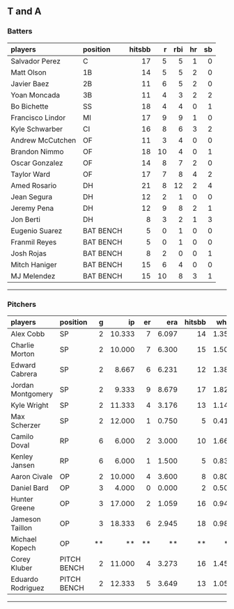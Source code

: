 ## T and A

### Batters

 
|players          |position  | hitsbb|  r| rbi| hr| sb| 
|:----------------|:---------|------:|--:|---:|--:|--:| 
|Salvador Perez   |C         |     17|  5|   5|  1|  0| 
|Matt Olson       |1B        |     14|  5|   5|  2|  0| 
|Javier Baez      |2B        |     11|  6|   5|  2|  0| 
|Yoan Moncada     |3B        |     11|  4|   3|  2|  2| 
|Bo Bichette      |SS        |     18|  4|   4|  0|  1| 
|Francisco Lindor |MI        |     17|  9|   9|  1|  0| 
|Kyle Schwarber   |CI        |     16|  8|   6|  3|  2| 
|Andrew McCutchen |OF        |     11|  3|   4|  0|  0| 
|Brandon Nimmo    |OF        |     18| 10|   4|  0|  1| 
|Oscar Gonzalez   |OF        |     14|  8|   7|  2|  0| 
|Taylor Ward      |OF        |     17|  7|   8|  4|  2| 
|Amed Rosario     |DH        |     21|  8|  12|  2|  4| 
|Jean Segura      |DH        |     12|  2|   1|  0|  0| 
|Jeremy Pena      |DH        |     12|  9|   8|  2|  1| 
|Jon Berti        |DH        |      8|  3|   2|  1|  3| 
|Eugenio Suarez   |BAT BENCH |      5|  0|   1|  0|  0| 
|Franmil Reyes    |BAT BENCH |      5|  0|   1|  0|  0| 
|Josh Rojas       |BAT BENCH |      8|  2|   0|  0|  1| 
|Mitch Haniger    |BAT BENCH |     15|  6|   4|  0|  0| 
|MJ Melendez      |BAT BENCH |     15| 10|   8|  3|  1| 

* * *

### Pitchers

 
|players           |position    |  g|     ip| er|   era| hitsbb|  whip| so|  w| sv| 
|:-----------------|:-----------|--:|------:|--:|-----:|------:|-----:|--:|--:|--:| 
|Alex Cobb         |SP          |  2| 10.333|  7| 6.097|     14| 1.355|  6|  0|  0| 
|Charlie Morton    |SP          |  2| 10.000|  7| 6.300|     15| 1.500| 13|  1|  0| 
|Edward Cabrera    |SP          |  2|  8.667|  6| 6.231|     12| 1.385|  7|  1|  0| 
|Jordan Montgomery |SP          |  2|  9.333|  9| 8.679|     17| 1.821| 12|  0|  0| 
|Kyle Wright       |SP          |  2| 11.333|  4| 3.176|     13| 1.147| 13|  2|  0| 
|Max Scherzer      |SP          |  2| 12.000|  1| 0.750|      5| 0.417| 16|  2|  0| 
|Camilo Doval      |RP          |  6|  6.000|  2| 3.000|     10| 1.667|  8|  1|  3| 
|Kenley Jansen     |RP          |  6|  6.000|  1| 1.500|      5| 0.833|  7|  0|  4| 
|Aaron Civale      |OP          |  2| 10.000|  4| 3.600|      8| 0.800|  9|  1|  0| 
|Daniel Bard       |OP          |  3|  4.000|  0| 0.000|      2| 0.500|  5|  1|  2| 
|Hunter Greene     |OP          |  3| 17.000|  2| 1.059|     16| 0.941| 29|  0|  0| 
|Jameson Taillon   |OP          |  3| 18.333|  6| 2.945|     18| 0.982| 18|  1|  0| 
|Michael Kopech    |OP          | **|     **| **|    **|     **|    **| **| **| **| 
|Corey Kluber      |PITCH BENCH |  2| 11.000|  4| 3.273|     16| 1.455|  7|  0|  0| 
|Eduardo Rodriguez |PITCH BENCH |  2| 12.333|  5| 3.649|     13| 1.054| 10|  1|  0| 


* * *


